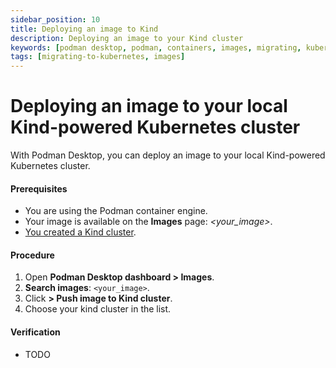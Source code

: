 ```yaml
---
sidebar_position: 10
title: Deploying an image to Kind
description: Deploying an image to your Kind cluster
keywords: [podman desktop, podman, containers, images, migrating, kubernetes]
tags: [migrating-to-kubernetes, images]
---
```


# Deploying an image to your local Kind-powered Kubernetes cluster 

With Podman Desktop, you can deploy an image to your local Kind-powered Kubernetes cluster.

#### Prerequisites

* You are using the Podman container engine.
* Your image is available on the **Images** page: *<your_image>*.
* [You created a Kind cluster](creating-a-kind-cluster.md).

#### Procedure

1. Open **Podman Desktop dashboard > Images**.
1. **<icon icon="fa-solid fa-search" size="lg" /> Search images**: `<your_image>`.
1. Click **<icon icon="fa-solid fa-ellipsis-v" size="lg" /> > <icon icon="fa-solid fa-ellipsis-v" size="lg" /> Push image to Kind cluster**.
1. Choose your kind cluster in the list.

#### Verification

* TODO
